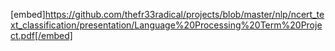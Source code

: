 [embed]https://github.com/thefr33radical/projects/blob/master/nlp/ncert_text_classification/presentation/Language%20Processing%20Term%20Project.pdf[/embed]
</object>
